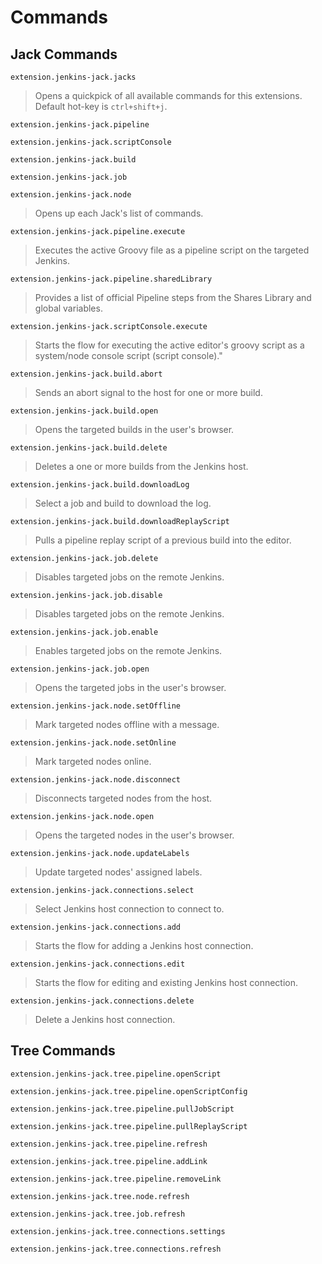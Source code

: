# Commands

## Jack Commands

`extension.jenkins-jack.jacks`

> Opens a quickpick of all available commands for this extensions. Default hot-key is `ctrl+shift+j`.

`extension.jenkins-jack.pipeline`

`extension.jenkins-jack.scriptConsole`

`extension.jenkins-jack.build`

`extension.jenkins-jack.job`

`extension.jenkins-jack.node`

> Opens up each Jack's list of commands.

`extension.jenkins-jack.pipeline.execute`

> Executes the active Groovy file as a pipeline script on the targeted Jenkins.

`extension.jenkins-jack.pipeline.sharedLibrary`

> Provides a list of official Pipeline steps from the Shares Library and global variables.

`extension.jenkins-jack.scriptConsole.execute`

> Starts the flow for executing the active editor's groovy script as a system/node console script (script console)."

`extension.jenkins-jack.build.abort`

> Sends an abort signal to the host for one or more build.

`extension.jenkins-jack.build.open`

> Opens the targeted builds in the user's browser.

`extension.jenkins-jack.build.delete`

> Deletes a one or more builds from the Jenkins host.

`extension.jenkins-jack.build.downloadLog`

> Select a job and build to download the log.

`extension.jenkins-jack.build.downloadReplayScript`

> Pulls a pipeline replay script of a previous build into the editor.

`extension.jenkins-jack.job.delete`

> Disables targeted jobs on the remote Jenkins.

`extension.jenkins-jack.job.disable`

> Disables targeted jobs on the remote Jenkins.

`extension.jenkins-jack.job.enable`

> Enables targeted jobs on the remote Jenkins.

`extension.jenkins-jack.job.open`

> Opens the targeted jobs in the user's browser.

`extension.jenkins-jack.node.setOffline`

> Mark targeted nodes offline with a message.

`extension.jenkins-jack.node.setOnline`

> Mark targeted nodes online.

`extension.jenkins-jack.node.disconnect`

> Disconnects targeted nodes from the host.

`extension.jenkins-jack.node.open`

> Opens the targeted nodes in the user's browser.

`extension.jenkins-jack.node.updateLabels`

> Update targeted nodes' assigned labels.

`extension.jenkins-jack.connections.select`

> Select Jenkins host connection to connect to.

`extension.jenkins-jack.connections.add`

> Starts the flow for adding a Jenkins host connection.

`extension.jenkins-jack.connections.edit`

> Starts the flow for editing and existing Jenkins host connection.

`extension.jenkins-jack.connections.delete`

> Delete a Jenkins host connection.

## Tree Commands

`extension.jenkins-jack.tree.pipeline.openScript`

`extension.jenkins-jack.tree.pipeline.openScriptConfig`

`extension.jenkins-jack.tree.pipeline.pullJobScript`

`extension.jenkins-jack.tree.pipeline.pullReplayScript`

`extension.jenkins-jack.tree.pipeline.refresh`

`extension.jenkins-jack.tree.pipeline.addLink`

`extension.jenkins-jack.tree.pipeline.removeLink`

`extension.jenkins-jack.tree.node.refresh`

`extension.jenkins-jack.tree.job.refresh`

`extension.jenkins-jack.tree.connections.settings`

`extension.jenkins-jack.tree.connections.refresh`
